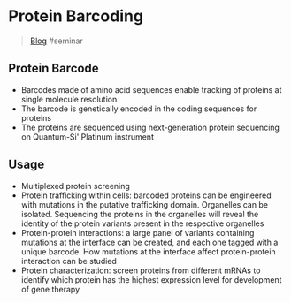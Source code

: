 # Protein Barcoding

> [Blog](https://www.quantum-si.com/blog/protein-barcodes-and-next-generation-protein-sequencing/?utm_campaign=2024-Broad-PhoenixLaunch-05-email6&utm_source=Internal_List&utm_medium=Email&utm_content=PhoenixLaunch_Email_Barcodes_Blog)
#seminar 
## Protein Barcode

- Barcodes made of amino acid sequences enable tracking of proteins at single molecule resolution
- The barcode is genetically encoded in the coding sequences for proteins
- The proteins are sequenced using next-generation protein sequencing on Quantum-Si' Platinum instrument

## Usage

- Multiplexed protein screening
- Protein trafficking within cells: barcoded proteins can be engineered with mutations in the putative trafficking domain. Organelles can be isolated. Sequencing the proteins in the organelles will reveal the identity of the protein variants present in the respective organelles
- Protein-protein interactions: a large panel of variants containing mutations at the interface can be created, and each one tagged with a unique barcode. How mutations at the interface affect protein-protein interaction can be studied
- Protein characterization: screen proteins from different mRNAs to identify which protein has the highest expression level for development of gene therapy